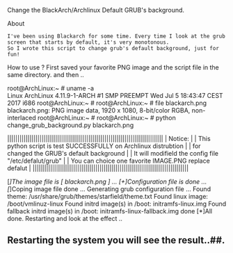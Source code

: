 Change the BlackArch/Archlinux Default GRUB's background.

About

    I've been using Blackarch for some time. Every time I look at the grub screen that starts by default, it's very monotonous.
    So I wrote this script to change grub's default background, just for fun!

How to use ?
    First saved your favorite PNG image  and the script file in the same directory.
    and then ..

root@ArchLinux:~ # uname -a                                       
Linux ArchLinux 4.11.9-1-ARCH #1 SMP PREEMPT Wed Jul 5 18:43:47 CEST 2017 i686
root@ArchLinux:~ # 
root@ArchLinux:~ # file blackarch.png                            
blackarch.png: PNG image data, 1920 x 1080, 8-bit/color RGBA, non-interlaced
root@ArchLinux:~ # 
root@ArchLinux:~ # python change_grub_background.py blackarch.png 

|||||||||||||||||||||||||||||||||||||||||||||||||||||||||||||||||||||||||||||
|                           Notice:                                         |
|   This python script is test SUCCESSFULLY on Archlinux distrubtion        |
|            for changed the GRUB's default background                      |
|   It will modifield the config file "/etc/defalut/grub"                   |
|        You can choice one favorite IMAGE.PNG replace defalut              |
|||||||||||||||||||||||||||||||||||||||||||||||||||||||||||||||||||||||||||||
 
[*]The image file is [ blackarch.png ] ...
[+]Configuration file is done ...
[*]Coping image file done ...
Generating grub configuration file ...
Found theme: /usr/share/grub/themes/starfield/theme.txt
Found linux image: /boot/vmlinuz-linux
Found initrd image(s) in /boot: initramfs-linux.img
Found fallback initrd image(s) in /boot: initramfs-linux-fallback.img
done
[*]All done. Restarting and look at the effect ..

## Restarting the system you will see the result..##.
